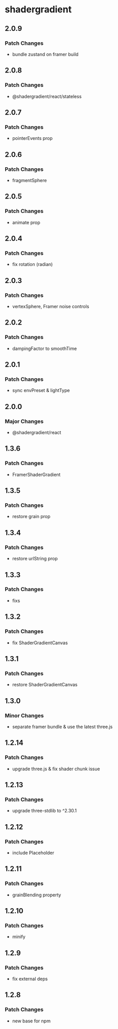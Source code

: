 # shadergradient

## 2.0.9

### Patch Changes

- bundle zustand on framer build

## 2.0.8

### Patch Changes

- @shadergradient/react/stateless

## 2.0.7

### Patch Changes

- pointerEvents prop

## 2.0.6

### Patch Changes

- fragmentSphere

## 2.0.5

### Patch Changes

- animate prop

## 2.0.4

### Patch Changes

- fix rotation (radian)

## 2.0.3

### Patch Changes

- vertexSphere, Framer noise controls

## 2.0.2

### Patch Changes

- dampingFactor to smoothTime

## 2.0.1

### Patch Changes

- sync envPreset & lightType

## 2.0.0

### Major Changes

- @shadergradient/react

## 1.3.6

### Patch Changes

- FramerShaderGradient

## 1.3.5

### Patch Changes

- restore grain prop

## 1.3.4

### Patch Changes

- restore urlString prop

## 1.3.3

### Patch Changes

- fixs

## 1.3.2

### Patch Changes

- fix ShaderGradientCanvas

## 1.3.1

### Patch Changes

- restore ShaderGradientCanvas

## 1.3.0

### Minor Changes

- separate framer bundle & use the latest three.js

## 1.2.14

### Patch Changes

- upgrade three.js & fix shader chunk issue

## 1.2.13

### Patch Changes

- upgrade three-stdlib to ^2.30.1

## 1.2.12

### Patch Changes

- include Placeholder

## 1.2.11

### Patch Changes

- grainBlending property

## 1.2.10

### Patch Changes

- minify

## 1.2.9

### Patch Changes

- fix external deps

## 1.2.8

### Patch Changes

- new base for npm
